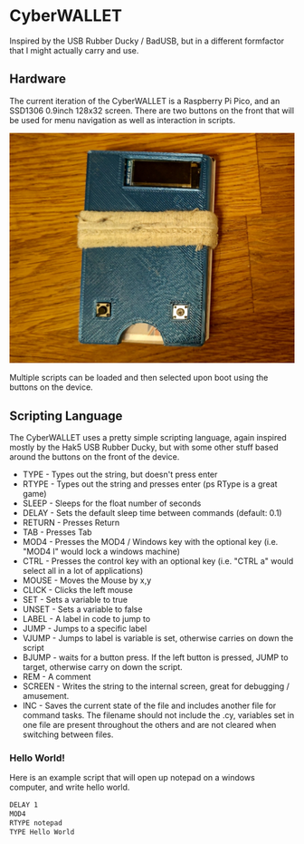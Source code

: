 # CyberWALLET
Inspired by the USB Rubber Ducky / BadUSB, but in a different formfactor that I might actually carry and use.

## Hardware
The current iteration of the CyberWALLET is a Raspberry Pi Pico, and an SSD1306 0.9inch 128x32 screen. There are two buttons on the front that will be used for menu navigation as well as interaction in scripts.

![Alt text](photo.jpg?raw=true "Title")

Multiple scripts can be loaded and then selected upon boot using the buttons on the device.

## Scripting Language
The CyberWALLET uses a pretty simple scripting language, again inspired mostly by the Hak5 USB Rubber Ducky, but with some other stuff based around the buttons on the front of the device.

* TYPE <string> - Types out the string, but doesn't press enter
* RTYPE <string> - Types out the string and presses enter (ps RType is a great game)
* SLEEP <float> - Sleeps for the float number of seconds
* DELAY <float> - Sets the default sleep time between commands (default: 0.1)
* RETURN - Presses Return
* TAB - Presses Tab
* MOD4 <key>- Presses the MOD4 / Windows key with the optional key (i.e. "MOD4 l" would lock a windows machine)
* CTRL <key> - Presses the control key with an optional key (i.e. "CTRL a" would select all in a lot of applications)
* MOUSE <co-ords> - Moves the Mouse by x,y
* CLICK - Clicks the left mouse
* SET <variable> - Sets a variable to true
* UNSET <variable> - Sets a variable to false
* LABEL <string> - A label in code to jump to
* JUMP <LABEL> - Jumps to a specific label
* VJUMP <variable> <label> - Jumps to label is variable is set, otherwise carries on down the script
* BJUMP <target> - waits for a button press. If the left button is pressed, JUMP to target, otherwise carry on down the script.
* REM <string> - A comment
* SCREEN <string> - Writes the string to the internal screen, great for debugging / amusement.
* INC <filename> - Saves the current state of the file and includes another file for command tasks. The filename should not include the .cy, variables set in one file are present throughout the others and are not cleared when switching between files.

### Hello World!

Here is an example script that will open up notepad on a windows computer, and write hello world.

```
DELAY 1
MOD4
RTYPE notepad
TYPE Hello World
```

